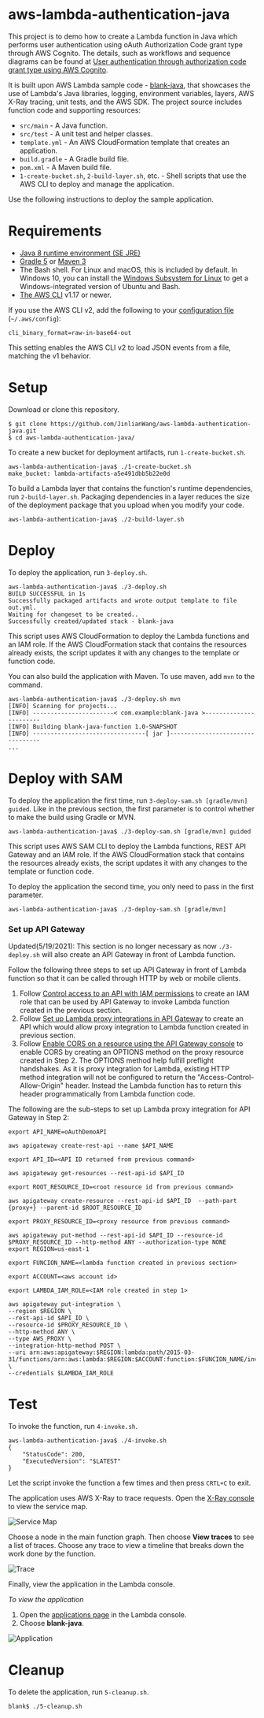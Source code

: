 # aws-lambda-authentication-java

This project is to demo how to create a Lambda function in Java which performs user authentication using oAuth Authorization Code grant type through AWS Cognito. The details, such as workflows and sequence diagrams can be found at [User authentication through authorization code grant type using AWS Cognito](https://dev.to/jinlianwang/user-authentication-through-authorization-code-grant-type-using-aws-cognito-1f93).

It is built upon AWS Lambda sample code - [blank-java](https://github.com/awsdocs/aws-lambda-developer-guide/tree/main/sample-apps/blank-java), that showcases the use of Lambda's Java libraries, logging, environment variables, layers, AWS X-Ray tracing, unit tests, and the AWS SDK. The project source includes function code and supporting resources:

- `src/main` - A Java function.
- `src/test` - A unit test and helper classes.
- `template.yml` - An AWS CloudFormation template that creates an application.
- `build.gradle` - A Gradle build file.
- `pom.xml` - A Maven build file.
- `1-create-bucket.sh`, `2-build-layer.sh`, etc. - Shell scripts that use the AWS CLI to deploy and manage the application.

Use the following instructions to deploy the sample application.

# Requirements
- [Java 8 runtime environment (SE JRE)](https://www.oracle.com/java/technologies/javase-downloads.html)
- [Gradle 5](https://gradle.org/releases/) or [Maven 3](https://maven.apache.org/docs/history.html)
- The Bash shell. For Linux and macOS, this is included by default. In Windows 10, you can install the [Windows Subsystem for Linux](https://docs.microsoft.com/en-us/windows/wsl/install-win10) to get a Windows-integrated version of Ubuntu and Bash.
- [The AWS CLI](https://docs.aws.amazon.com/cli/latest/userguide/cli-chap-install.html) v1.17 or newer.

If you use the AWS CLI v2, add the following to your [configuration file](https://docs.aws.amazon.com/cli/latest/userguide/cli-configure-files.html) (`~/.aws/config`):

```
cli_binary_format=raw-in-base64-out
```

This setting enables the AWS CLI v2 to load JSON events from a file, matching the v1 behavior.

# Setup
Download or clone this repository.

    $ git clone https://github.com/JinlianWang/aws-lambda-authentication-java.git
    $ cd aws-lambda-authentication-java/

To create a new bucket for deployment artifacts, run `1-create-bucket.sh`.

    aws-lambda-authentication-java$ ./1-create-bucket.sh
    make_bucket: lambda-artifacts-a5e491dbb5b22e0d

To build a Lambda layer that contains the function's runtime dependencies, run `2-build-layer.sh`. Packaging dependencies in a layer reduces the size of the deployment package that you upload when you modify your code.

    aws-lambda-authentication-java$ ./2-build-layer.sh

# Deploy

To deploy the application, run `3-deploy.sh`.

    aws-lambda-authentication-java$ ./3-deploy.sh
    BUILD SUCCESSFUL in 1s
    Successfully packaged artifacts and wrote output template to file out.yml.
    Waiting for changeset to be created..
    Successfully created/updated stack - blank-java

This script uses AWS CloudFormation to deploy the Lambda functions and an IAM role. If the AWS CloudFormation stack that contains the resources already exists, the script updates it with any changes to the template or function code.

You can also build the application with Maven. To use maven, add `mvn` to the command.

    aws-lambda-authentication-java$ ./3-deploy.sh mvn
    [INFO] Scanning for projects...
    [INFO] -----------------------< com.example:blank-java >-----------------------
    [INFO] Building blank-java-function 1.0-SNAPSHOT
    [INFO] --------------------------------[ jar ]---------------------------------
    ...

# Deploy with SAM

To deploy the application the first time, run `3-deploy-sam.sh [gradle/mvn] guided`. Like in the previous section, the first parameter is to control whether to make the build using Gradle or MVN. 

    aws-lambda-authentication-java$ ./3-deploy-sam.sh [gradle/mvn] guided


This script uses AWS SAM CLI to deploy the Lambda functions, REST API Gateway and an IAM role. If the AWS CloudFormation stack that contains the resources already exists, the script updates it with any changes to the template or function code.

To deploy the application the second time, you only need to pass in the first parameter. 


    aws-lambda-authentication-java$ ./3-deploy-sam.sh [gradle/mvn]


### Set up API Gateway

Updated(5/19/2021): This section is no longer necessary as now `./3-deploy.sh` will also create an API Gateway in front of Lambda function. 

Follow the following three steps to set up API Gateway in front of Lambda function so that it can be called through HTTP by web or mobile clients. 
1. Follow [Control access to an API with IAM permissions](https://docs.aws.amazon.com/apigateway/latest/developerguide/permissions.html#api-gateway-control-access-iam-permissions-model-for-calling-api) to create an IAM role that can be used by API Gateway to invoke Lambda function created in the previous section. 
2. Follow [Set up Lambda proxy integrations in API Gateway](https://docs.aws.amazon.com/apigateway/latest/developerguide/set-up-lambda-proxy-integrations.html) to create an API which would allow proxy integration to Lambda function created in previous section. 
3. Follow [Enable CORS on a resource using the API Gateway console](https://docs.aws.amazon.com/apigateway/latest/developerguide/how-to-cors-console.html) to enable CORS by creating an OPTIONS method on the proxy resource created in Step 2. The OPTIONS method help fulfill preflight handshakes. As it is proxy integration for Lambda, existing HTTP method integration will not be configured to return the "Access-Control-Allow-Origin" header. Instead the Lambda function has to return this header programmatically from Lambda function code. 

The following are the sub-steps to set up Lambda proxy integration for API Gateway in Step 2: 

```
export API_NAME=oAuthDemoAPI

aws apigateway create-rest-api --name $API_NAME

export API_ID=<API ID returned from previous command>

aws apigateway get-resources --rest-api-id $API_ID

export ROOT_RESOURCE_ID=<root resource id from previous command>

aws apigateway create-resource --rest-api-id $API_ID  --path-part {proxy+} --parent-id $ROOT_RESOURCE_ID

export PROXY_RESOURCE_ID=<proxy resource from previous command>

aws apigateway put-method --rest-api-id $API_ID --resource-id $PROXY_RESOURCE_ID --http-method ANY --authorization-type NONE
export REGION=us-east-1

export FUNCION_NAME=<lambda function created in previous section>

export ACCOUNT=<aws account id>

export LAMBDA_IAM_ROLE=<IAM role created in step 1>

aws apigateway put-integration \
--region $REGION \
--rest-api-id $API_ID \
--resource-id $PROXY_RESOURCE_ID \
--http-method ANY \
--type AWS_PROXY \
--integration-http-method POST \
--uri arn:aws:apigateway:$REGION:lambda:path/2015-03-31/functions/arn:aws:lambda:$REGION:$ACCOUNT:function:$FUNCION_NAME/invocations \
--credentials $LAMBDA_IAM_ROLE
```

# Test
To invoke the function, run `4-invoke.sh`.

    aws-lambda-authentication-java$ ./4-invoke.sh
    {
        "StatusCode": 200,
        "ExecutedVersion": "$LATEST"
    }

Let the script invoke the function a few times and then press `CRTL+C` to exit.

The application uses AWS X-Ray to trace requests. Open the [X-Ray console](https://console.aws.amazon.com/xray/home#/service-map) to view the service map.

![Service Map](./images/blank-java-servicemap.png)

Choose a node in the main function graph. Then choose **View traces** to see a list of traces. Choose any trace to view a timeline that breaks down the work done by the function.

![Trace](./images/blank-java-trace.png)

Finally, view the application in the Lambda console.

*To view the application*
1. Open the [applications page](https://console.aws.amazon.com/lambda/home#/applications) in the Lambda console.
2. Choose **blank-java**.

  ![Application](./images/blank-java-application.png)

# Cleanup
To delete the application, run `5-cleanup.sh`.

    blank$ ./5-cleanup.sh
